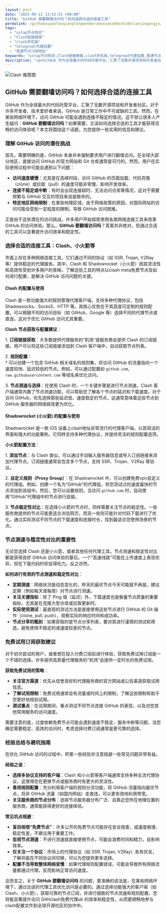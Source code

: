 ```yaml
---
layout: post
date: "2025-09-11 13:52:51 +08:00"
title: "GitHub 需要翻墙访问吗？如何选择合适的连接工具"
permalink: /githubxuyaofanqiangfangwenmaruhexuanzeheshidelianjiegongju/
tags:
  - "sstap节点购买"
  - "Clash链接报错"
  - "clash手机版"
  - "telegreat代理设置"
  - "普通节点订阅地址"
keywords: "sstap节点购买,Clash链接报错,clash手机版,telegreat代理设置,普通节点订阅地址"
description: "<p>GitHub 作为全球最大的代码托管平台，汇聚了无数开源项目和开发者社区。对于许多开发者、技术爱好者来说，GitHub 是日常工作中不可或缺的工具。然而，在某些网络环境下，访问 GitHub 可能会遇到连接不稳定的情况。这不禁让很多人产生疑问：<strong>GitHub 要翻墙访问吗</strong>？如果需要，又该如何选择合适的工具才能获得流畅的访问体验呢？本文将围绕这个话题，为您提供一些实用的信息和建议。</p>"
---
```


![Clash 推荐图](https://clashjd.github.io/assets/img/最新机场推荐.png)

## GitHub 需要翻墙访问吗？如何选择合适的连接工具

<p>GitHub 作为全球最大的代码托管平台，汇聚了无数开源项目和开发者社区。对于许多开发者、技术爱好者来说，GitHub 是日常工作中不可或缺的工具。然而，在某些网络环境下，访问 GitHub 可能会遇到连接不稳定的情况。这不禁让很多人产生疑问：<strong>GitHub 要翻墙访问吗</strong>？如果需要，又该如何选择合适的工具才能获得流畅的访问体验呢？本文将围绕这个话题，为您提供一些实用的信息和建议。</p>
<h3>理解 GitHub 访问的潜在挑战</h3>
<p>首先，需要明确的是，GitHub 本身并未强制要求用户进行翻墙访问。在全球大部分地区，直接访问 GitHub 的官方网站和 Git 仓库通常是可行的。然而，用户在实际使用过程中可能会遇到以下问题：</p>
<ul>
<li><strong>访问速度缓慢</strong>：尤其是在高峰时段，访问 GitHub 的页面加载、代码克隆（clone）或拉取（pull）的速度可能非常慢，影响开发效率。</li>
<li><strong>连接不稳定或中断</strong>：有时会出现连接超时、无法访问仓库等情况，这对于需要频繁与 GitHub 交互的项目来说是致命的。</li>
<li><strong>特定地区网络限制</strong>：在某些地理区域，由于网络政策的原因，对国际网站的访问可能会受到一定程度的限制，导致 GitHub 访问困难。</li>
</ul>
<p>正是由于这些潜在的访问挑战，许多用户开始探索使用各类网络连接工具来改善 GitHub 的访问体验。那么，<strong>GitHub 要翻墙访问吗</strong>？答案并非绝对，但通过合适的工具可以显著提升访问效率和稳定性。</p>
<h3>选择合适的连接工具：Clash、小火箭等</h3>
<p>市面上存在多种网络连接工具，它们通过不同的协议（如 SSR, Trojan, V2Ray 等）提供稳定的代理服务。其中，Clash 和 Shadowrocket（小火箭）因其灵活性和高效性受到许多用户的青睐。了解这些工具的特点以clash meta免费节点及如何进行配置，是解决 GitHub 访问问题的关键。</p>
<h4>Clash 的配置与使用</h4>
<p>Clash 是一款功能强大的规则管理代理客户端，支持多种代理协议，包括 Shadowsocks、Socks5、HTTP 等。其核心优势在于其高度可定制的规则配置，可以根据不同的访问目标（如 GitHub、Google 等）选择不同的代理节点或直连。这对于优化 GitHub 访问尤其重要。</p>
<p><strong>Clash 节点获取与配置建议</strong>：</p>
<p>1.  <strong>订阅链接获取</strong>：大多数提供代理服务的“机场”或服务商会提供 Clash 的订阅链接。用户可以将这些订阅链接添加到 Clash 客户端中，自动获取节点列表。</p>
<p>2.  <strong>规则配置</strong>：<br />
    *   可以创建一个包含 GitHub 相关域名的规则集，将访问 GitHub 的流量指向一个速度较快、延迟较低的节点。例如，可以通过配置如 <code>github.com</code>, <code>raw.githubusercontent.com</code> 等域名来优化访问。</p>
<p>3.  <strong>节点测速与选择</strong>：在使用 Clash 时，一个关键步骤是进行节点测速。Clash 客户端通常内置了节点测速功能，可以帮助您了解各个节点的延迟和下载速度。对于访问 GitHub，优先选择那些延迟低、速度稳定的节点，这通常意味着这些节点到 GitHub 服务器的网络路径更为优化。</p>
<h4>Shadowrocket (小火箭) 的配置与使用</h4>
<p>Shadowrocket 是一款 iOS 设备上clash地址非常流行的代理客户端，以其简洁的界面和强大的功能著称。它同样支持多种代理协议，并提供灵活的规则配置选项。</p>
<p><strong>小火箭配置方法</strong>：</p>
<p>1.  <strong>添加节点</strong>：与 Clash 类似，可以通过手动输入服务器信息或导入订阅链接来添加代理节点。订阅链接通常会包含多个节点，支持 SSR、Trojan、V2Ray 等协议。</p>
<p>2.  <strong>自定义规则（Proxy Group）</strong>：在 Shadowrocket 中，可以创建免费vpn自定义的代理组。例如，创建一个名为“GitHub”的代理组，将您测试过的速度最快的节点添加到该组中。然后，您可以设置规则，当访问 <code>github.com</code> 时，自动使用“GitHub”代理组中的节点进行连接。</p>
<p>3.  <strong>节点稳定性对比</strong>：在选择小火箭的节点时，同样需要关注节点的稳定性。一些服务商提供的节点可能更适合浏览网页，而另一些则可能针对代码下载进行了优化。通过实际测试不同节点的下载速度和连接时长，找到最适合您使用场景的节点。</p>
<h3>节点测速与稳定性对比的重要性</h3>
<p>无论您选择 Clash 还是小火箭，或者其他任何代理工具，节点测速和稳定性对比都是获得良好 GitHub 访问体验的基石。一个“高速线路”可能在上传速度上表现优异，但在下载代码时却显得吃力。反之亦然。</p>
<p><strong>如何进行有效的节点测速和稳定性对比</strong>：</p>
<ul>
<li><strong>定期测速</strong>：网络状况是动态变化的，昨天的最优节点今天可能就不再是。建议定期（例如每天或每周）对节点进行测速。</li>
<li><strong>关注关键指标</strong>：除了 Ping 值（延迟）外，下载速度也是衡量节点质量的重要指标，尤其是在克隆大型仓库或拉取更新时。</li>
<li><strong>实际使用测试</strong>：最直观的测试方法是直接使用这些节点进行 GitHub 的 Git 操作（clone, pull, push），观察实际的响应时间和成功率。</li>
<li><strong>节点分享的甄别</strong>：如果获取的是节点分享列表，要对其进行谨慎的测试和筛选，避免使用不稳定的或速度较差的节点。</li>
</ul>
<h3>免费试用订阅获取建议</h3>
<p>对于初次尝试的用户，或者想在投入付费订阅前进行体验，获取免费试用订阅是一个不错的选择。许多提供高质量代理服务的“机场”会提供一定时长的免费试用。</p>
<p><strong>获取免费试用的策略</strong>：</p>
<ul>
<li><strong>关注官方渠道</strong>：优先从信誉良好的代理服务商的官方网站或公告渠道获取试用信息。</li>
<li><strong>了解试用限制</strong>：免费试用通常会有流量或时间上的限制，了解这些限制有助于您更好地规划试用。</li>
<li><strong>测试重点</strong>：在试用期间，重点测试不同节点连接 GitHub 的表现，以及对您其他常用服务的访问速度。</li>
</ul>
<p>需要注意的是，过度依赖免费节点可能会遇到速度不稳定、服务中断等问题，当您确定需要稳定、高效的访问时，考虑选择付费订阅通常是更可靠的选择。</p>
<h3>经验总结与避坑指南</h3>
<p>在优化 GitHub 访问的过程中，积累一些经验并注意规避一些常见问题非常有益。</p>
<p><strong>经验之谈</strong>：</p>
<ul>
<li><strong>选择多协议支持的客户端</strong>：Clash 和小火箭等客户端通常支持多种主流代理协议，这使得您在更换节点或服务商时有更大的灵活性。</li>
<li><strong>善用规则配置</strong>：充分利用客户端的规则分流功能，将 GitHub 流量指向最优节点，将非 GitHub 流量（如国内网站）走直连，可以更有效地利用带宽。</li>
<li><strong>关注服务商的节点分布</strong>：选择节点服务器分布广泛、且靠近您所在地理位置的服务商，通常能获得更好的连接体验。</li>
</ul>
<p><strong>常见坑点规避</strong>：</p>
<ul>
<li><strong>盲目相信“免费节点”</strong>：许多公开的免费节点可能存在安全隐患，或速度极慢、稳定性差，不建议用于重要工作。</li>
<li><strong>忽视节点测速</strong>：不进行测速就直接使用节点，可能会浪费时间和精力，且影响效率。</li>
<li><strong>仅关注一个协议</strong>：市场上的代理协议（如 SSR, Trojan, V2Ray）各有优劣，了解并能在不同协议间切换，可以为您提供更多选择。</li>
<li><strong>配置不当导致整体网络变慢</strong>：如果代理规则配置错误，可能会导致所有网络流量都通过代理，反而影响正常访问速度。</li>
</ul>
<p>总而言之，关于 <strong>GitHub 要翻墙访问吗</strong> 的问题，更准确的说法是，在某些网络环境下，通过合适的代理工具优化访问是必要的。通过选择功能强大的客户端（如 Clash、小火箭），获取可靠的节点订阅，并进行细致的节点测速和规则配置，您将能显著提升访问 GitHclash免费代理ub 的效率和稳定性，从而更顺畅地参与clash配置文件到全球开源社区的协作中。</p>